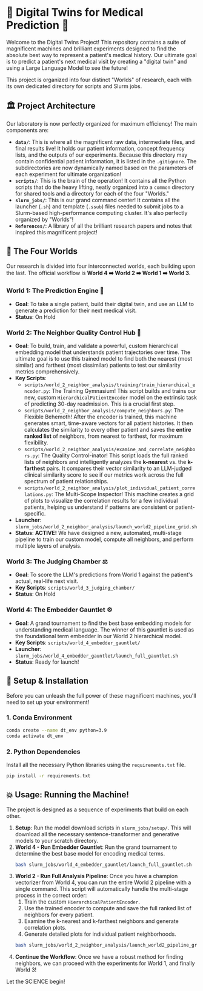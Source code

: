 # 🤖 Digital Twins for Medical Prediction 🤖

Welcome to the Digital Twins Project\! This repository contains a suite of magnificent machines and brilliant experiments designed to find the absolute best way to represent a patient's medical history. Our ultimate goal is to predict a patient's next medical visit by creating a "digital twin" and using a Large Language Model to see the future\!

This project is organized into four distinct "Worlds" of research, each with its own dedicated directory for scripts and Slurm jobs.

## 🏛️ Project Architecture

Our laboratory is now perfectly organized for maximum efficiency\! The main components are:

  * **`data/`**: This is where all the magnificent raw data, intermediate files, and final results live\! It holds our patient information, concept frequency lists, and the outputs of our experiments. Because this directory may contain confidential patient information, it is listed in the `.gitignore`. The subdirectories are now dynamically named based on the parameters of each experiment for ultimate organization\!
  * **`scripts/`**: This is the brain of the operation\! It contains all the Python scripts that do the heavy lifting, neatly organized into a `common` directory for shared tools and a directory for each of the four "Worlds."
  * **`slurm_jobs/`**: This is our grand command center\! It contains all the launcher (`.sh`) and template (`.ssub`) files needed to submit jobs to a Slurm-based high-performance computing cluster. It's also perfectly organized by "Worlds"\!
  * **`References/`**: A library of all the brilliant research papers and notes that inspired this magnificent project\!

## 🚀 The Four Worlds

Our research is divided into four interconnected worlds, each building upon the last. The official workflow is **World 4 ➡️ World 2 ➡️ World 1 ➡️ World 3**.

### **World 1: The Prediction Engine** 🔮

  * **Goal**: To take a single patient, build their digital twin, and use an LLM to generate a prediction for their next medical visit.
  * **Status**: On Hold

### **World 2: The Neighbor Quality Control Hub** 🔬

  * **Goal**: To build, train, and validate a powerful, custom hierarchical embedding model that understands patient trajectories over time. The ultimate goal is to use this trained model to find both the nearest (most similar) and farthest (most dissimilar) patients to test our similarity metrics comprehensively.
  * **Key Scripts**:
      * `scripts/world_2_neighbor_analysis/training/train_hierarchical_encoder.py`: The Training Gymnasium\! This script builds and trains our new, custom `HierarchicalPatientEncoder` model on the extrinsic task of predicting 30-day readmission. This is a crucial first step.
      * `scripts/world_2_neighbor_analysis/compute_neighbors.py`: The Flexible Behemoth\! After the encoder is trained, this machine generates smart, time-aware vectors for all patient histories. It then calculates the similarity to every other patient and saves the **entire ranked list** of neighbors, from nearest to farthest, for maximum flexibility.
      * `scripts/world_2_neighbor_analysis/examine_and_correlate_neighbors.py`: The Quality Control-inator\! This script loads the full ranked lists of neighbors and intelligently analyzes the **k-nearest** vs. the **k-farthest** pairs. It compares their vector similarity to an LLM-judged clinical similarity score to see if our metrics work across the full spectrum of patient relationships.
      * `scripts/world_2_neighbor_analysis/plot_individual_patient_correlations.py`: The Multi-Scope Inspector\! This machine creates a grid of plots to visualize the correlation results for a few individual patients, helping us understand if patterns are consistent or patient-specific.
  * **Launcher**: `slurm_jobs/world_2_neighbor_analysis/launch_world2_pipeline_grid.sh`
  * **Status**: **ACTIVE\!** We have designed a new, automated, multi-stage pipeline to train our custom model, compute all neighbors, and perform multiple layers of analysis.

### **World 3: The Judging Chamber** ⚖️

  * **Goal**: To score the LLM's predictions from World 1 against the patient's actual, real-life next visit.
  * **Key Scripts**: `scripts/world_3_judging_chamber/`
  * **Status**: On Hold

### **World 4: The Embedder Gauntlet** ⚙️

  * **Goal**: A grand tournament to find the best base embedding models for understanding medical language. The winner of this gauntlet is used as the foundational term embedder in our World 2 hierarchical model.
  * **Key Scripts**: `scripts/world_4_embedder_gauntlet/`
  * **Launcher**: `slurm_jobs/world_4_embedder_gauntlet/launch_full_gauntlet.sh`
  * **Status**: Ready for launch\!

## 🔧 Setup & Installation

Before you can unleash the full power of these magnificent machines, you'll need to set up your environment\!

### 1\. Conda Environment

```bash
conda create --name dt_env python=3.9
conda activate dt_env
```

### 2\. Python Dependencies

Install all the necessary Python libraries using the `requirements.txt` file.

```bash
pip install -r requirements.txt
```

## 💥 Usage: Running the Machine\!

The project is designed as a sequence of experiments that build on each other.

1.  **Setup**: Run the model download scripts in `slurm_jobs/setup/`. This will download all the necessary sentence-transformer and generative models to your scratch directory.
2.  **World 4 - Run Embedder Gauntlet**: Run the grand tournament to determine the best base model for encoding medical terms.
    ```bash
    bash slurm_jobs/world_4_embedder_gauntlet/launch_full_gauntlet.sh
    ```
3.  **World 2 - Run Full Analysis Pipeline**: Once you have a champion vectorizer from World 4, you can run the entire World 2 pipeline with a single command. This script will automatically handle the multi-stage process in the correct order:
    1.  Train the custom `HierarchicalPatientEncoder`.
    2.  Use the trained encoder to compute and save the full ranked list of neighbors for every patient.
    3.  Examine the k-nearest and k-farthest neighbors and generate correlation plots.
    4.  Generate detailed plots for individual patient neighborhoods.
    <!-- end list -->
    ```bash
    bash slurm_jobs/world_2_neighbor_analysis/launch_world2_pipeline_grid.sh
    ```
4.  **Continue the Workflow**: Once we have a robust method for finding neighbors, we can proceed with the experiments for World 1, and finally World 3\!

Let the SCIENCE begin\!
